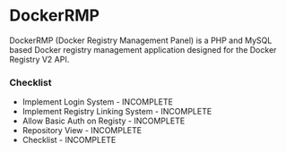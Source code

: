 # DockerRMP
DockerRMP (Docker Registry Management Panel) is a PHP and MySQL based Docker registry management application designed for the Docker Registry V2 API.

### Checklist
 - Implement Login System - INCOMPLETE
 - Implement Registry Linking System - INCOMPLETE
 - Allow Basic Auth on Registy - INCOMPLETE
 - Repository View - INCOMPLETE
 - Checklist - INCOMPLETE